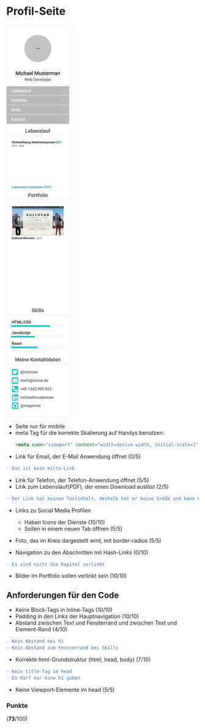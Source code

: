 # Profil-Seite

![layout](drafts/page.png "Portfolio Seite")

- Seite nur für mobile
- meta Tag für die korrekte Skalierung auf Handys benutzen:
  ```html
  <meta name="viewport" content="width=device-width, initial-scale=1">
  ```
- Link für Email, der E-Mail Anwendung öffnet (0/5)
```diff
- Das ist kein milto-Link
```
- Link für Telefon, der Telefon-Anwendung öffnet (5/5)
- Link zum Lebenslauf(PDF), der einen Download auslöst (2/5)
```diff
- Der Link hat keinen Textinhalt, deshalb hat er keine Größe und kann nicht geklickt werden
```
- Links zu Social Media Profilen
  - Haben Icons der Dienste (10/10)
  - Sollen in einem neuen Tab öffnen (5/5)
  
- Foto, das im Kreis dargestellt wird, mit border-radius (5/5)
- Navigation zu den Abschnitten mit Hash-Links (0/10)
```diff
- Es sind nicht die Kapitel verlinkt
```
- Bilder im Portfolio sollen verlinkt sein (10/10)

## Anforderungen für den Code
- Keine Block-Tags in Inline-Tags (10/10)
- Padding in den Links der Hauptnavigation (10/10)
- Abstand zwischen Text und Fensterrand und zwischen Text und Element-Rand (4/10)
```diff
- Kein Abstand bei h1
- Kein Abstand zum Fensterrand bei Skills
```
- Korrekte html-Grundstruktur (html, head, body) (7/10)
```diff
- Kein title-Tag im head
- Es darf nur eine h1 geben
```
- Keine Viewport-Elemente im head (5/5)

### Punkte
(**73**/100)
